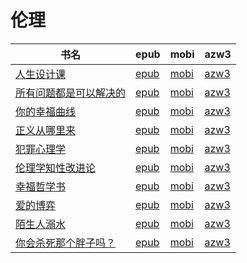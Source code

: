 # 伦理

| 书名 | epub | mobi | azw3 |
| --- | --- | --- | --- |
| [人生设计课](http://ct.dalanmei.com/f/31084289-771246356-c1f579) | [epub](http://ct.dalanmei.com/f/31084289-771246356-c1f579) | [mobi](http://ct.dalanmei.com/f/31084289-771230858-d4ef41) | [azw3](http://ct.dalanmei.com/f/31084289-771236111-28077e) |
| [所有问题都是可以解决的](http://ct.dalanmei.com/f/31084289-771246375-05ee35) | [epub](http://ct.dalanmei.com/f/31084289-771246375-05ee35) | [mobi](http://ct.dalanmei.com/f/31084289-771231006-76faa6) | [azw3](http://ct.dalanmei.com/f/31084289-771236198-f85e1f) |
| [你的幸福曲线](http://ct.dalanmei.com/f/31084289-771240628-1c2b39) | [epub](http://ct.dalanmei.com/f/31084289-771240628-1c2b39) | [mobi](http://ct.dalanmei.com/f/31084289-771228837-b89fbd) | [azw3](http://ct.dalanmei.com/f/31084289-771232638-50f729) |
| [正义从哪里来](http://ct.dalanmei.com/f/31084289-771240892-e384fa) | [epub](http://ct.dalanmei.com/f/31084289-771240892-e384fa) | [mobi](http://ct.dalanmei.com/f/31084289-771229239-0f9278) | [azw3](http://ct.dalanmei.com/f/31084289-771232908-5f3acf) |
| [犯罪心理学](http://ct.dalanmei.com/f/31084289-771241113-e7f2c6) | [epub](http://ct.dalanmei.com/f/31084289-771241113-e7f2c6) | [mobi](http://ct.dalanmei.com/f/31084289-771229521-f3cdad) | [azw3](http://ct.dalanmei.com/f/31084289-771233203-e383c0) |
| [伦理学知性改进论](http://ct.dalanmei.com/f/31084289-571815414-d4f888) | [epub](http://ct.dalanmei.com/f/31084289-571815414-d4f888) | [mobi](http://ct.dalanmei.com/f/31084289-571545535-58faf6) | [azw3](http://ct.dalanmei.com/f/31084289-572197805-996fef) |
| [幸福哲学书](http://ct.dalanmei.com/f/31084289-571909012-a3138a) | [epub](http://ct.dalanmei.com/f/31084289-571909012-a3138a) | [mobi](http://ct.dalanmei.com/f/31084289-571555673-79f299) | [azw3](http://ct.dalanmei.com/f/31084289-572203139-b0b420) |
| [爱的博弈](http://ct.dalanmei.com/f/31084289-571913768-4f3b07) | [epub](http://ct.dalanmei.com/f/31084289-571913768-4f3b07) | [mobi](http://ct.dalanmei.com/f/31084289-571556592-2347b3) | [azw3](http://ct.dalanmei.com/f/31084289-572073517-df48f2) |
| [陌生人溺水](http://ct.dalanmei.com/f/31084289-571774830-6b3456) | [epub](http://ct.dalanmei.com/f/31084289-571774830-6b3456) | [mobi](http://ct.dalanmei.com/f/31084289-571497765-8ba90a) | [azw3](http://ct.dalanmei.com/f/31084289-571871998-1f0d99) |
| [你会杀死那个胖子吗？](http://ct.dalanmei.com/f/31084289-571780874-0f5d5b) | [epub](http://ct.dalanmei.com/f/31084289-571780874-0f5d5b) | [mobi](http://ct.dalanmei.com/f/31084289-571525960-27913c) | [azw3](http://ct.dalanmei.com/f/31084289-571880644-f85ab5) |
